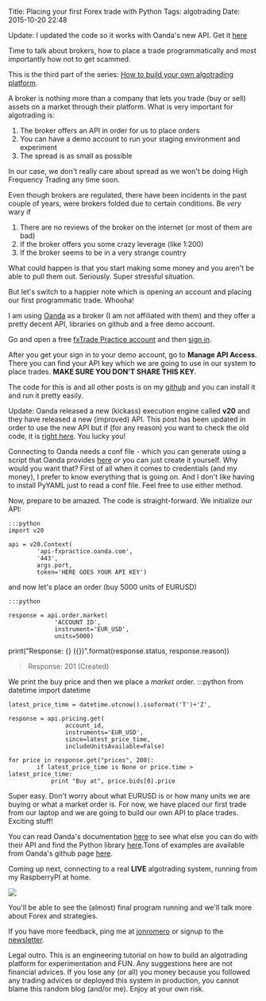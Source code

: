 Title: Placing your first Forex trade with Python
Tags: algotrading
Date: 2015-10-20 22:48

Update: I updated the code so it works with Oanda's new API. Get it [here](https://github.com/jonromero/forex_algotrading)

Time to talk about brokers, how to place a trade programmatically and most importantly how not to get scammed.

This is the third part of the series: [How to build your own algotrading platform](how-to-build-your-own-algorithmic-trading-platform.html).

A broker is nothing more than a company that lets you trade (buy or sell) assets on a market through their platform. What is very important for algotrading is: 

1. The broker offers an API in order for us to place orders
2. You can have a demo account to run your staging environment and experiment
3. The spread is as small as possible

In our case, we don't really care about spread as we won't be doing High Frequency Trading any time soon.

Even though brokers are regulated, there have been incidents in the past couple of years, were brokers folded due to certain conditions. Be *very* wary if 

1. There are no reviews of the broker on the internet (or most of them are bad)
2. If the broker offers you some crazy leverage (like 1:200)
3. If the broker seems to be in a very strange country


What could happen is that you start making some money and you aren't be able to pull them out. Seriously. Super stressful situation.

But let's switch to a happier note which is opening an account and placing our first programmatic trade. Whooha!

I am using [Oanda](http://www.oanda.com/) as a broker (I am not affiliated with them) and they offer a pretty decent API, libraries on github and a free demo account. 

Go and open a free [fxTrade Practice account](https://www.oanda.com/register/#/sign-up/demo) and then [sign in](https://www.oanda.com/demo-account/login).

After you get your sign in to your demo account, go to **Manage API Access**. There you can find your API key which we are going to use in our system to place trades. **MAKE SURE YOU DON'T SHARE THIS KEY**.

The code for this is and all other posts is on my [github](https://github.com/jonromero/Forex-algotrading) and you can install it and run it pretty easily.

Update: Oanda released a new (kickass) execution engine called **v20** and they have released a new (improved) API. This post has been updated in order to use the new API but if (for any reason) you want to check the old code, it is [right here](https://github.com/jonromero/forex_algotrading/blob/86db3f7f567897ad74c1e611cf2d6f337f4a9c24/post3/runner.py). You lucky you!


Connecting to Oanda needs a conf file - which you can generate using a script that Oanda provides [here](https://github.com/oanda/v20-python-samples) *or* you can just create it yourself. Why would you want that? First of all when it comes to credentials (and my money), I prefer to know everything that is going on. And I don't like having to install PyYAML just to read a conf file. Feel free to use either method. 

Now, prepare to be amazed. The code is straight-forward. We initialize our API:

	:::python
    import v20

    api = v20.Context(
            'api-fxpractice.oanda.com',
            '443',
            args.port,
            token='HERE GOES YOUR API KEY')

and now let's place an order (buy 5000 units of EURUSD)

	:::python

    response = api.order.market(
                 'ACCOUNT ID',
                 instrument='EUR_USD',
                 units=5000)

   print("Response: {} ({})".format(response.status, response.reason))

   >Response: 201 (Created)


We print the buy price and then we place a *market* order. 
	:::python
    from datetime import datetime

    latest_price_time = datetime.utcnow().isoformat('T')+'Z',

    response = api.pricing.get(
                    account_id,
                    instruments='EUR_USD',
                    since=latest_price_time,
                    includeUnitsAvailable=False)

    for price in response.get("prices", 200):
            if latest_price_time is None or price.time > latest_price_time:
                print "Buy at", price.bids[0].price


Super easy. Don't worry about what EURUSD is or how many units we are buying or what a market order is. For now, we have placed our first trade from our laptop and we are going to build our own API to place trades. Exciting stuff!

You can read Oanda's documentation [here](http://developer.oanda.com/) to see what else you can do with their API and find the Python library [here](https://github.com/oanda/v20-python).Tons of examples are available from Oanda's github page [here](https://github.com/oanda/v20-python-sample).

Coming up next, connecting to a real **LIVE** algotrading system, running from my RaspberryPI at home. 

<img src="https://dl.dropboxusercontent.com/u/757245/jonio/trades-nov.jpg" />

You'll be able to see the (almost) final program running and we'll talk more about Forex and strategies. 

If you have more feedback, ping me at [jonromero](http://www.twitter.com/jonromero) or signup to the [newsletter](http://eepurl.com/bGbOnb). 

Legal outro. This is an engineering tutorial on how to build an algotrading platform for experimentation and FUN. Any suggestions here are not financial advices. 
If you lose any (or all) you money because you followed any trading advices or deployed this system in production, you cannot blame this random blog (and/or me). Enjoy at your own risk. 


